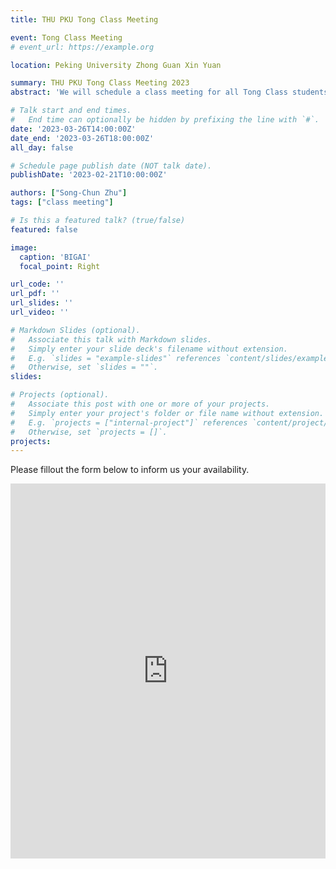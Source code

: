```yaml
---
title: THU PKU Tong Class Meeting

event: Tong Class Meeting
# event_url: https://example.org

location: Peking University Zhong Guan Xin Yuan

summary: THU PKU Tong Class Meeting 2023
abstract: 'We will schedule a class meeting for all Tong Class students from THU and PKU.'

# Talk start and end times.
#   End time can optionally be hidden by prefixing the line with `#`.
date: '2023-03-26T14:00:00Z'
date_end: '2023-03-26T18:00:00Z'
all_day: false

# Schedule page publish date (NOT talk date).
publishDate: '2023-02-21T10:00:00Z'

authors: ["Song-Chun Zhu"]
tags: ["class meeting"]

# Is this a featured talk? (true/false)
featured: false

image:
  caption: 'BIGAI'
  focal_point: Right

url_code: ''
url_pdf: ''
url_slides: ''
url_video: ''

# Markdown Slides (optional).
#   Associate this talk with Markdown slides.
#   Simply enter your slide deck's filename without extension.
#   E.g. `slides = "example-slides"` references `content/slides/example-slides.md`.
#   Otherwise, set `slides = ""`.
slides:

# Projects (optional).
#   Associate this post with one or more of your projects.
#   Simply enter your project's folder or file name without extension.
#   E.g. `projects = ["internal-project"]` references `content/project/deep-learning/index.md`.
#   Otherwise, set `projects = []`.
projects:
---
```


Please fillout the form below to inform us your availability.

<iframe width="100%" height="600px" src="https://forms.office.com/Pages/ResponsePage.aspx?id=Mkaj650Nf0WvcwDjs3ODCHctYn0LcJNNnlk2zrzplGxUMFUxNkFFNUNIN0tTWTBGVElXUzc5Sk9XUS4u&embed=true" frameborder="0" marginwidth="0" marginheight="0" style="border: none; max-width:100%; max-height:100vh" allowfullscreen webkitallowfullscreen mozallowfullscreen msallowfullscreen> </iframe>

